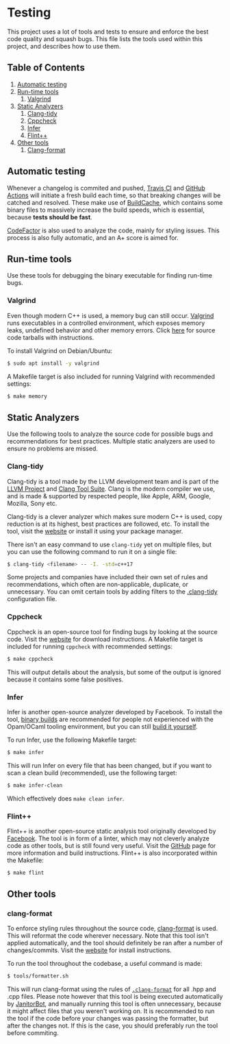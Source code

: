 # Testing
This project uses a lot of tools and tests to ensure and enforce the best code quality and squash bugs. This file lists the tools used within this project, and describes how to use them.

## Table of Contents
1. [Automatic testing](#automatic-testing)
2. [Run-time tools](#runtime-tools)
   1. [Valgrind](#runtime-tools-valgrind)
3. [Static Analyzers](#static-analyzers)
   1. [Clang-tidy](#static-analyzers-clang-tidy)
   2. [Cppcheck](#static-analyzers-cppcheck)
   3. [Infer](#static-analyzers-infer)
   4. [Flint++](#static-analyzers-flint)
4. [Other tools](#other-tools)
   1. [Clang-format](#other-tools-clang-format)

## Automatic testing <a name="automatic-testing"></a>
Whenever a changelog is commited and pushed, [Travis CI](https://travis-ci.com/github/usadson/WebEngine) and [GitHub Actions](https://github.com/usadson/WebEngine/actions) will initiate a fresh build each time, so that breaking changes will be catched and resolved. These make use of [BuildCache](https://github.com/usadson/BuildCache), which contains some binary files to massively increase the build speeds, which is essential, because **tests should be fast**.

[CodeFactor](https://www.codefactor.io/repository/github/usadson/webengine) is also used to analyze the code, mainly for styling issues. This process is also fully automatic, and an A+ score is aimed for.

## Run-time tools <a name="runtime-tools"></a>
Use these tools for debugging the binary executable for finding run-time bugs.
### Valgrind <a name="runtime-tools-valgrind"></a>
Even though modern C++ is used, a memory bug can still occur. [Valgrind](https://www.valgrind.org/) runs executables in a controlled environment, which exposes memory leaks, undefined behavior and other memory errors. Click [here](https://www.valgrind.org/downloads/current.html) for source code tarballs with instructions.

To install Valgrind on Debian/Ubuntu:
```sh
$ sudo apt install -y valgrind
```

A Makefile target is also included for running Valgrind with recommended settings:
```sh
$ make memory
```

## Static Analyzers <a name="static-analyzers"></a>
Use the following tools to analyze the source code for possible bugs and recommendations for best practices. Multiple static analyzers are used to ensure no problems are missed.
### Clang-tidy <a name="static-analyzers-clang-tidy"></a>
Clang-tidy is a tool made by the LLVM development team and is part of the [LLVM Project](https://llvm.org/) and [Clang Tool Suite](https://clang.llvm.org/docs/ClangTools.html). Clang is the modern compiler we use, and is made & supported by respected people, like Apple, ARM, Google, Mozilla, Sony etc.

Clang-tidy is a clever analyzer which makes sure modern C++ is used, copy reduction is at its highest, best practices are followed, etc. To install the tool, visit the [website](https://releases.llvm.org/download.html) or install it using your package manager.

There isn't an easy command to use `clang-tidy` yet on multiple files, but you can use the following command to run it on a single file:
```sh
$ clang-tidy <filename> -- -I. -std=c++17
```
Some projects and companies have included their own set of rules and recommendations, which often are non-applicable, duplicate, or unnecessary.
You can omit certain tools by adding filters to the [.clang-tidy](../.clang-tidy) configuration file.
### Cppcheck <a name="static-analyzers-cppcheck"></a>
Cppcheck is an open-source tool for finding bugs by looking at the source code. Visit the [website](http://cppcheck.sourceforge.net/) for download instructions. A Makefile target is included for running `cppcheck` with recommended settings:
```sh
$ make cppcheck
```
This will output details about the analysis, but some of the output is ignored because it contains some false positives.
### Infer <a name="static-analyzers-infer"></a>
Infer is another open-source analyzer developed by Facebook. To install the tool, [binary builds](https://fbinfer.com/docs/getting-started) are recommended for people not experienced with the Opam/OCaml tooling environment, but you can still [build it yourself](https://github.com/facebook/infer).

To run Infer, use the following Makefile target:
```sh
$ make infer
```
This will run Infer on every file that has been changed, but if you want to scan a clean build (recommended), use the following target:
```sh
$ make infer-clean
```
Which effectively does `make clean infer`.
### Flint++ <a name="static-analyzers-flint"></a>
Flint++ is another open-source static analysis tool originally developed by [Facebook](https://github.com/facebookarchive/flint). The tool is in form of a linter, which may not cleverly analyze code as other tools, but is still found very useful. Visit the [GitHub](https://github.com/JossWhittle/FlintPlusPlus) page for more information and build instructions. Flint++ is also incorporated within the Makefile:
```sh
$ make flint
```

## Other tools <a name="other-tools"></a>
### clang-format <a name="other-tools-clang-format"></a>
To enforce styling rules throughout the source code, [clang-format](https://clang.llvm.org/docs/ClangFormatStyleOptions.html) is used. This will reformat the code wherever necessary. Note that this tool isn't applied automatically, and the tool should definitely be ran after a number of changes/commits. Visit the [website](todo) for install instructions.

To run the tool throughout the codebase, a useful command is made:
```sh
$ tools/formatter.sh
```
This will run clang-format using the rules of [`.clang-format`](https://github.com/usadson/WebEngine/blob/master/.clang-format) for all .hpp and .cpp files.
Please note however that this tool is being executed automatically by [JanitorBot](https://github.com/JanitorBot), and manually running this tool is often unnecessary, because it might affect files that you weren't working on. It is recommended to run the tool if the code before your changes was passing the formatter, but after the changes not. If this is the case, you should preferably run the tool before commiting.
